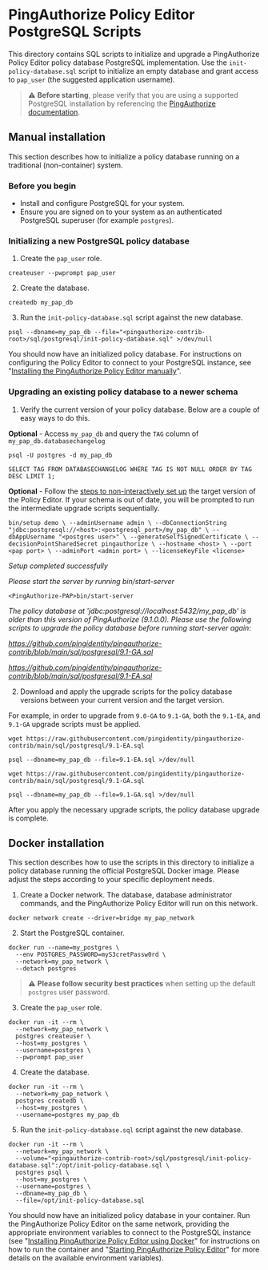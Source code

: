 # PingAuthorize Policy Editor PostgreSQL Scripts
This directory contains SQL scripts to initialize and upgrade a PingAuthorize Policy Editor policy
database PostgreSQL implementation. Use the `init-policy-database.sql` script to initialize an empty database
and grant access to `pap_user` (the suggested application username).
> :warning: **Before starting**, please verify that you are using a supported PostgreSQL installation by referencing
the [PingAuthorize documentation](https://docs.pingidentity.com/csh?Product=paz-latest&Page=home).
## Manual installation
This section describes how to initialize a policy database running on a traditional (non-container) system.

### Before you begin
* Install and configure PostgreSQL for your system.
* Ensure you are signed on to your system as an authenticated PostgreSQL superuser (for example `postgres`).

### Initializing a new PostgreSQL policy database
1. Create the `pap_user` role.
```
createuser --pwprompt pap_user
```
2. Create the database.
```
createdb my_pap_db
```
3. Run the `init-policy-database.sql` script against the new database.
```
psql --dbname=my_pap_db --file="<pingauthorize-contrib-root>/sql/postgresql/init-policy-database.sql" >/dev/null
```
You should now have an initialized policy database. For instructions on configuring the Policy Editor to connect to
your PostgreSQL instance, see "[Installing the PingAuthorize Policy Editor manually](https://docs.pingidentity.com/csh?Product=paz-latest&context=paz_install_pe_noninteractive)".

### Upgrading an existing policy database to a newer schema
1. Verify the current version of your policy database. Below are a couple of easy ways to do this.

**Optional** - Access `my_pap_db` and query the `TAG` column of `my_pap_db.databasechangelog`

`psql -U postgres -d my_pap_db`

`SELECT TAG FROM DATABASECHANGELOG WHERE TAG IS NOT NULL ORDER BY TAG DESC LIMIT 1;`

**Optional** - Follow the [steps to non-interactively set up](https://docs.pingidentity.com/csh?Product=paz-latest&context=paz_install_pe_noninteractive)
   the target version of the Policy Editor. If your schema is out of date, you will be prompted to run the intermediate upgrade scripts sequentially.

`bin/setup demo \
  --adminUsername admin \
  --dbConnectionString "jdbc:postgresql://<host>:<postgresql_port>/my_pap_db" \
  --dbAppUsername "<postgres user>" \
  --generateSelfSignedCertificate \
  --decisionPointSharedSecret pingauthorize \
  --hostname <host> \
  --port <pap port> \
  --adminPort <admin port> \
  --licenseKeyFile <license>`

_Setup completed successfully_

_Please start the server by running bin/start-server_

`<PingAuthorize-PAP>bin/start-server`

_The policy database at 'jdbc:postgresql://localhost:5432/my_pap_db' is older than this version of PingAuthorize (9.1.0.0). Please use the following scripts to upgrade the policy database before running start-server again:_

_https://github.com/pingidentity/pingauthorize-contrib/blob/main/sql/postgresql/9.1-GA.sql_

_https://github.com/pingidentity/pingauthorize-contrib/blob/main/sql/postgresql/9.1-EA.sql_

2. Download and apply the upgrade scripts for the policy database versions between your current version and the target version.

For example, in order to upgrade from `9.0-GA` to `9.1-GA`, both the `9.1-EA`, and `9.1-GA` upgrade scripts must be applied.

`wget https://raw.githubusercontent.com/pingidentity/pingauthorize-contrib/main/sql/postgresql/9.1-EA.sql`

`psql --dbname=my_pap_db --file=9.1-EA.sql >/dev/null`

`wget https://raw.githubusercontent.com/pingidentity/pingauthorize-contrib/main/sql/postgresql/9.1-GA.sql`

`psql --dbname=my_pap_db --file=9.1-GA.sql >/dev/null`

After you apply the necessary upgrade scripts, the policy database upgrade is complete.

## Docker installation
This section describes how to use the scripts in this directory to initialize a policy database running the official
PostgreSQL Docker image. Please adjust the steps according to your specific deployment needs.
1. Create a Docker network. The database, database administrator commands, and the PingAuthorize Policy Editor will
run on this network.
```
docker network create --driver=bridge my_pap_network
```
2. Start the PostgreSQL container.
```
docker run --name=my_postgres \
  --env POSTGRES_PASSWORD=myS3cretPassw0rd \
  --network=my_pap_network \
  --detach postgres
```
> :warning: **Please follow security best practices** when setting up the default `postgres` user password.
3. Create the `pap_user` role.
```
docker run -it --rm \
  --network=my_pap_network \
  postgres createuser \
  --host=my_postgres \
  --username=postgres \
  --pwprompt pap_user
```
4. Create the database.
```
docker run -it --rm \
  --network=my_pap_network \
  postgres createdb \
  --host=my_postgres \
  --username=postgres my_pap_db
```
5. Run the `init-policy-database.sql` script against the new database.
```
docker run -it --rm \
  --network=my_pap_network \
  --volume="<pingauthorize-contrib-root>/sql/postgresql/init-policy-database.sql":/opt/init-policy-database.sql \
  postgres psql \
  --host=my_postgres \
  --username=postgres \
  --dbname=my_pap_db \
  --file=/opt/init-policy-database.sql
```
You should now have an initialized policy database in your container. Run the PingAuthorize Policy Editor on the
same network, providing the appropriate environment variables to connect to the PostgreSQL instance 
(see "[Installing PingAuthorize Policy Editor using Docker](https://docs.pingidentity.com/csh?Product=paz-latest&context=paz_install_pe_docker)"
for instructions on how to run the container and "[Starting PingAuthorize Policy Editor](https://docs.pingidentity.com/csh?Product=paz-latest&context=paz_start_pe)"
for more details on the available environment variables).

